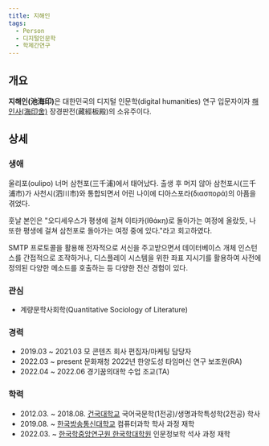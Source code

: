 ```yaml
---
title: 지해인
tags:
  - Person
  - 디지털인문학
  - 학제간연구
---
```


## 개요
<strong>지해인(池海印)</strong>은 대한민국의 디지털 인문학(digital humanities) 연구 입문자이자 [해인사(海印舍)](https://haein.info/) 장경판전(藏經板殿)의 소유주이다.

## 상세
### 생애
울리포(oulipo) 너머 삼천포(三千浦)에서 태어났다. 출생 후 머지 않아 삼천포시(三千浦市)가 사천시(泗川市)와 통합되면서 어린 나이에 디아스포라(διασπορά)의 아픔을 겪었다.

훗날 본인은 "오디세우스가 평생에 걸쳐 이타카(Ιθάκη)로 돌아가는 여정에 올랐듯, 나 또한 평생에 걸쳐 삼천포로 돌아가는 여정 중에 있다."라고 회고하였다.

SMTP 프로토콜을 활용해 전자적으로 서신을 주고받으면서 데이터베이스 개체 인스턴스를 간접적으로 조작하거나, 디스플레이 시스템을 위한 좌표 지시기를 활용하여 사전에 정의된 다양한 메소드를 호출하는 등 다양한 전산 경험이 있다.

### 관심
- 계량문학사회학(Quantitative Sociology of Literature)

### 경력
- 2019.03 ~ 2021.03 모 콘텐츠 회사 편집자/마케팅 담당자
- 2022.03 ~ present 문화재청 2022년 한양도성 타임머신 연구 보조원(RA)
- 2022.04 ~ 2022.06 경기꿈의대학 수업 조교(TA)

### 학력
- 2012.03. ~ 2018.08. [건국대학교](http://www.konkuk.ac.kr/) 국어국문학(1전공)/생명과학특성학(2전공) 학사
- 2019.08. ~ [한국방송통신대학교](https://www.knou.ac.kr/) 컴퓨터과학 학사 과정 재학
- 2022.03. ~ [한국학중앙연구원 한국학대학원](https://grad.aks.ac.kr/) 인문정보학 석사 과정 재학